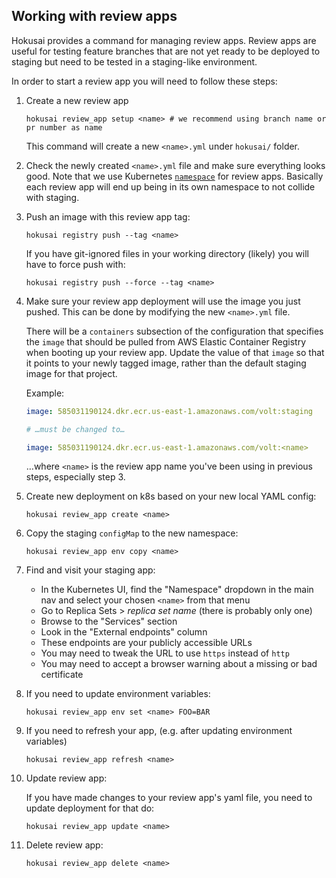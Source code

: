 ## Working with review apps

Hokusai provides a command for managing review apps. Review apps are useful for testing feature branches that are not yet ready to be deployed to staging but need to be tested in a staging-like environment.

In order to start a review app you will need to follow these steps:

1) Create a new review app
    ```shell
    hokusai review_app setup <name> # we recommend using branch name or pr number as name
    ```
    This command will create a new `<name>.yml` under `hokusai/` folder.

2) Check the newly created `<name>.yml` file and make sure everything looks good. Note that we use Kubernetes [`namespace`](https://kubernetes.io/docs/concepts/overview/working-with-objects/namespaces/) for review apps. Basically each review app will end up being in its own namespace to not collide with staging.

3) Push an image with this review app tag:

    ```shell
    hokusai registry push --tag <name>
    ```

    If you have git-ignored files in your working directory (likely) you will have to force push with:
    ```shell
    hokusai registry push --force --tag <name>
    ```

4) Make sure your review app deployment will use the image you just pushed. This can be done by modifying the new `<name>.yml` file.

    There will be a `containers` subsection of the configuration that specifies the `image` that should be pulled from AWS Elastic Container Registry when booting up your review app. Update the value of that `image` so that it points to your newly tagged image, rather than the default staging image for that project.

    Example:
    ```yml
    image: 585031190124.dkr.ecr.us-east-1.amazonaws.com/volt:staging

    # …must be changed to…

    image: 585031190124.dkr.ecr.us-east-1.amazonaws.com/volt:<name>
    ```
    …where `<name>` is the review app name you've been using in previous steps, especially step 3.


5) Create new deployment on k8s based on your new local YAML config:

    ```shell
    hokusai review_app create <name>
    ```

6) Copy the staging `configMap` to the new namespace:

    ```shell
    hokusai review_app env copy <name>
    ```

7) Find and visit your staging app:

    - In the Kubernetes UI, find the "Namespace" dropdown in the main nav and select your chosen `<name>` from that menu
    - Go to Replica Sets > _replica set name_ (there is probably only one)
    - Browse to the "Services" section
    - Look in the "External endpoints" column
    - These endpoints are your publicly accessible URLs
    - You may need to tweak the URL to use `https` instead of `http`
    - You may need to accept a browser warning about a missing or bad certificate

8) If you need to update environment variables:

    ```shell
    hokusai review_app env set <name> FOO=BAR
    ```

9) If you need to refresh your app, (e.g. after updating environment variables)

    ```shell
    hokusai review_app refresh <name>
    ```

10) Update review app:

    If you have made changes to your review app's yaml file, you need to update deployment for that do:
    ```shell
    hokusai review_app update <name>
    ```

11) Delete review app:

    ```shell
    hokusai review_app delete <name>
    ```

